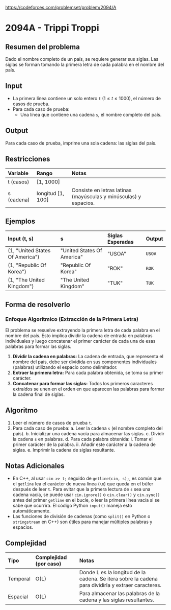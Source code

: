 https://codeforces.com/problemset/problem/2094/A

# 2094A - Trippi Troppi

## Resumen del problema
Dado el nombre completo de un país, se requiere generar sus siglas. Las siglas se forman tomando la primera letra de cada palabra en el nombre del país.

## Input
-   La primera línea contiene un solo entero `t` ($1 \le t \le 1000$), el número de casos de prueba.
-   Para cada caso de prueba:
    -   Una línea que contiene una cadena `s`, el nombre completo del país.

## Output
Para cada caso de prueba, imprime una sola cadena: las siglas del país.

## Restricciones

| Variable     | Rango      | Notas                               |
| :----------- | :--------- | :---------------------------------- |
| t (casos)    | [1, 1000]  |                                     |
| s (cadena)   | longitud [1, 100] | Consiste en letras latinas (mayúsculas y minúsculas) y espacios. |

## Ejemplos

| Input (t, s) | s                         | Siglas Esperadas | Output |
| :----------- | :------------------------ | :--------------- | :----- |
| (1, "United States Of America") | "United States Of America" | "USOA"           | `USOA` |
| (1, "Republic Of Korea") | "Republic Of Korea"       | "ROK"            | `ROK`  |
| (1, "The United Kingdom") | "The United Kingdom"      | "TUK"            | `TUK`  |

## Forma de resolverlo

### Enfoque Algorítmico (Extracción de la Primera Letra)
El problema se resuelve extrayendo la primera letra de cada palabra en el nombre del país. Esto implica dividir la cadena de entrada en palabras individuales y luego concatenar el primer carácter de cada una de esas palabras para formar las siglas.

1.  **Dividir la cadena en palabras:** La cadena de entrada, que representa el nombre del país, debe ser dividida en sus componentes individuales (palabras) utilizando el espacio como delimitador.
2.  **Extraer la primera letra:** Para cada palabra obtenida, se toma su primer carácter.
3.  **Concatenar para formar las siglas:** Todos los primeros caracteres extraídos se unen en el orden en que aparecen las palabras para formar la cadena final de siglas.

## Algoritmo
1.  Leer el número de casos de prueba `t`.
2.  Para cada caso de prueba:
    a.  Leer la cadena `s` (el nombre completo del país).
    b.  Inicializar una cadena vacía para almacenar las siglas.
    c.  Dividir la cadena `s` en palabras.
    d.  Para cada palabra obtenida:
        i.  Tomar el primer carácter de la palabra.
        ii. Añadir este carácter a la cadena de siglas.
    e.  Imprimir la cadena de siglas resultante.

## Notas Adicionales
*   En C++, al usar `cin >> t;` seguido de `getline(cin, s);`, es común que el `getline` lea el carácter de nueva línea (`\n`) que queda en el búfer después de leer `t`. Para evitar que la primera lectura de `s` sea una cadena vacía, se puede usar `cin.ignore()` o `cin.clear()` y `cin.sync()` antes del primer `getline` en el bucle, o leer la primera línea vacía si se sabe que ocurrirá. El código Python `input()` maneja esto automáticamente.
*   Las funciones de división de cadenas (como `split()` en Python o `stringstream` en C++) son útiles para manejar múltiples palabras y espacios.

## Complejidad

| Tipo     | Complejidad (por caso) | Notas                               |
| :------- | :--------------------- | :---------------------------------- |
| Temporal | O(L)                   | Donde L es la longitud de la cadena. Se itera sobre la cadena para dividirla y extraer caracteres. |
| Espacial | O(L)                   | Para almacenar las palabras de la cadena y las siglas resultantes. |